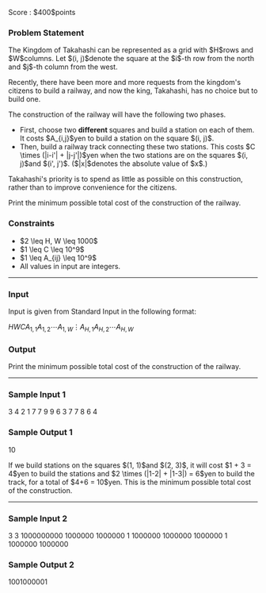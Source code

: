 
<div>

<span>

<span>

<p>
Score : $400$points
</p>

<div>

<section>

### **Problem Statement**

<p>
The Kingdom of Takahashi can be represented as a grid with $H$rows and $W$columns. Let $(i, j)$denote the square at the $i$-th row from the north and $j$-th column from the west.
</p>

<p>
Recently, there have been more and more requests from the kingdom's citizens to build a railway, and now the king, Takahashi, has no choice but to build one.

The construction of the railway will have the following two phases.
</p>

<ul>

<li>
First, choose two 
<strong>
different
</strong>
squares and build a station on each of them. It costs $A_{i,j}$yen to build a station on the square $(i, j)$.
</li>

<li>
Then, build a railway track connecting these two stations. This costs $C \times (|i-i'| + |j-j'|)$yen when the two stations are on the squares $(i, j)$and $(i', j')$. ($|x|$denotes the absolute value of $x$.)
</li>

</ul>

<p>
Takahashi's priority is to spend as little as possible on this construction, rather than to improve convenience for the citizens.

Print the minimum possible total cost of the construction of the railway.
</p>

</section>

</div>

<div>

<section>

### **Constraints**

<ul>

<li>
$2 \leq H, W \leq 1000$
</li>

<li>
$1 \leq C \leq 10^9$
</li>

<li>
$1 \leq A_{ij} \leq 10^9$
</li>

<li>
All values in input are integers.
</li>

</ul>

</section>

</div>

---

<div>

<div>

<section>

### **Input**

<p>
Input is given from Standard Input in the following format:
</p>

<div>

$H$$W$$C$$A_{1,1}$$A_{1,2}$$\cdots$$A_{1,W}$$\vdots$$A_{H,1}$$A_{H,2}$$\cdots$$A_{H,W}$
</div>

</section>

</div>

<div>

<section>

### **Output**

<p>
Print the minimum possible total cost of the construction of the railway.
</p>

</section>

</div>

</div>

---

<div>

<section>

### **Sample Input 1**

<div>

3 4 2
1 7 7 9
9 6 3 7
7 8 6 4

</div>

</section>

</div>

<div>

<section>

### **Sample Output 1**

<div>

10

</div>

<p>
If we build stations on the squares $(1, 1)$and $(2, 3)$, it will cost $1 + 3 = 4$yen to build the stations and $2 \times (|1-2| + |1-3|) = 6$yen to build the track, for a total of $4+6 = 10$yen.
This is the minimum possible total cost of the construction.
</p>

</section>

</div>

---

<div>

<section>

### **Sample Input 2**

<div>

3 3 1000000000
1000000 1000000 1
1000000 1000000 1000000
1 1000000 1000000

</div>

</section>

</div>

<div>

<section>

### **Sample Output 2**

<div>

1001000001

</div>

</section>

</div>

</span>

</span>

</div>
